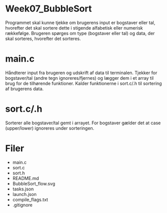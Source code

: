 # Week07_BubbleSort
Programmet skal kunne tjekke om brugerens input er bogstaver eller tal,
hvorefter det skal sortere dette i stigende alfabetisk eller numerisk rækkefølge.
Brugeren spørges om type (bogstaver eller tal) og data, der skal sorteres,
hvorefter det sorteres.

# main.c
Håndterer input fra brugeren og udskrift af data til terminalen.
Tjekker for bogstaver/tal (andre tegn ignoreres/fjernes) og 
lægger dem i et array til brug for de tilhørende funktioner.
Kalder funktionerne i sort.c/.h til sortering af brugerens data.

# sort.c/.h
Sorterer alle bogstaver/tal gemt i arrayet.
For bogstaver gælder det at case (upper/lower) ignoreres under sorteringen.

# Filer
- main.c
- sort.c
- sort.h
- README.md
- BubbleSort_flow.svg
- tasks.json
- launch.json
- compile_flags.txt
- .gitignore